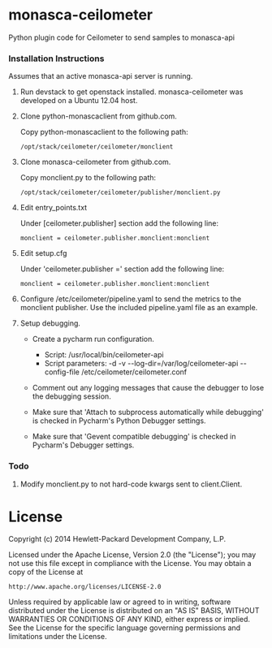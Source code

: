 monasca-ceilometer
========

Python plugin code for Ceilometer to send samples to monasca-api

### Installation Instructions

Assumes that an active monasca-api server is running.

1. Run devstack to get openstack installed.  monasca-ceilometer was developed on a Ubuntu 12.04 host.

2.  Clone python-monascaclient from github.com.
    
      Copy python-monascaclient to the following path:

        /opt/stack/ceilometer/ceilometer/monclient

3.  Clone monasca-ceilometer from github.com.

      Copy monclient.py to the following path:
  
        /opt/stack/ceilometer/ceilometer/publisher/monclient.py

4.  Edit entry_points.txt

      Under [ceilometer.publisher] section add the following line:

        monclient = ceilometer.publisher.monclient:monclient


5.  Edit setup.cfg

      Under 'ceilometer.publisher =' section add the following line:

        monclient = ceilometer.publisher.monclient:monclient

6.  Configure /etc/ceilometer/pipeline.yaml to send the metrics to the monclient publisher.  Use the included pipeline.yaml file as an example.

7.  Setup debugging.

    * Create a pycharm run configuration.
  
        - Script: /usr/local/bin/ceilometer-api
        - Script parameters:  -d -v --log-dir=/var/log/ceilometer-api --config-file /etc/ceilometer/ceilometer.conf
    
    * Comment out any logging messages that cause the debugger to lose the debugging session.
    * Make sure that 'Attach to subprocess automatically while debugging' is checked in Pycharm's Python Debugger settings.
    * Make sure that 'Gevent compatible debugging' is checked in Pycharm's Debugger settings.
  
  
### Todo

1. Modify monclient.py to not hard-code kwargs sent to client.Client.
 
# License

Copyright (c) 2014 Hewlett-Packard Development Company, L.P.

Licensed under the Apache License, Version 2.0 (the "License");
you may not use this file except in compliance with the License.
You may obtain a copy of the License at

    http://www.apache.org/licenses/LICENSE-2.0
    
Unless required by applicable law or agreed to in writing, software
distributed under the License is distributed on an "AS IS" BASIS,
WITHOUT WARRANTIES OR CONDITIONS OF ANY KIND, either express or
implied.
See the License for the specific language governing permissions and
limitations under the License.
 




